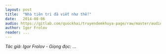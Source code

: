 ```yaml
---
layout: post
title:  "Nhà tiên tri đã viết như thế!"
date:   2014-08-06
audio: https://gitlab.com/quockhai/truyendemkhuya-page/raw/master/audio/2012_01_01.mp3 #2014_08_06.mp3
author: Igor Frolov
reader: ...
---
```


*Tác giả: Igor Frolov - Giọng đọc: ...*
